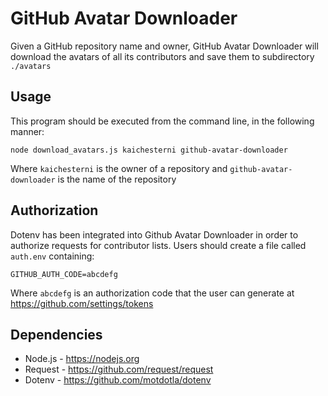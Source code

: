 # GitHub Avatar Downloader

Given a GitHub repository name and owner, GitHub Avatar Downloader will download the avatars of all its contributors and save them to subdirectory `./avatars`

## Usage

This program should be executed from the command line, in the following manner:

`node download_avatars.js kaichesterni github-avatar-downloader`

Where `kaichesterni` is the owner of a repository and `github-avatar-downloader` is the name of the repository

## Authorization

Dotenv has been integrated into Github Avatar Downloader in order to authorize requests for contributor lists. Users should create a file called `auth.env` containing:

`GITHUB_AUTH_CODE=abcdefg`

Where `abcdefg` is an authorization code that the user can generate at https://github.com/settings/tokens

## Dependencies

* Node.js - https://nodejs.org
* Request - https://github.com/request/request
* Dotenv - https://github.com/motdotla/dotenv
